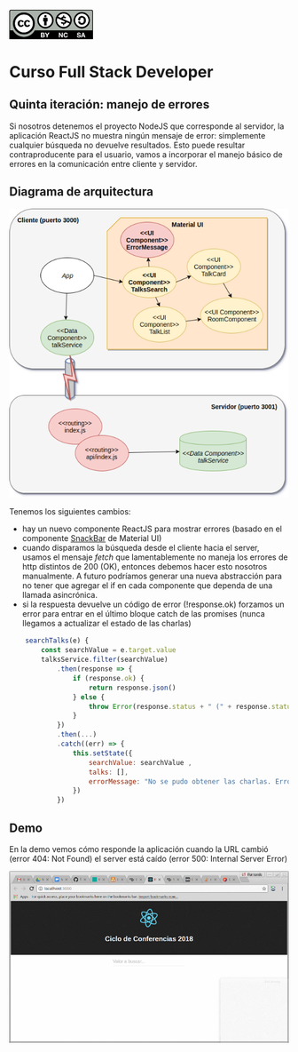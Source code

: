 <img src="images/license.png"
    width="30%" height="30%">

# Curso Full Stack Developer

## Quinta iteración: manejo de errores

Si nosotros detenemos el proyecto NodeJS que corresponde al servidor, la aplicación ReactJS no muestra ningún mensaje de error: simplemente cualquier búsqueda no devuelve resultados. Esto puede resultar contraproducente para el usuario, vamos a incorporar el manejo básico de errores en la comunicación entre cliente y servidor. 

## Diagrama de arquitectura

![](images/iteracion5.png)

Tenemos los siguientes cambios:

- hay un nuevo componente ReactJS para mostrar errores (basado en el componente [SnackBar](http://www.material-ui.com/#/components/snackbar) de Material UI)
- cuando disparamos la búsqueda desde el cliente hacia el server, usamos el mensaje _fetch_ que lamentablemente no maneja los errores de http distintos de 200 (OK), entonces debemos hacer esto nosotros manualmente. A futuro podríamos generar una nueva abstracción para no tener que agregar el if en cada componente que dependa de una llamada asincrónica.
- si la respuesta devuelve un código de error (!response.ok) forzamos un error para entrar en el último bloque catch de las promises (nunca llegamos a actualizar el estado de las charlas)

```javascript
    searchTalks(e) {
        const searchValue = e.target.value
        talksService.filter(searchValue)
            .then(response => {
                if (response.ok) {
                    return response.json() 
                } else { 
                    throw Error(response.status + " (" + response.statusText + ")")
                }
            })
            .then(...)
            .catch((err) => {
                this.setState({ 
                    searchValue: searchValue ,
                    talks: [],
                    errorMessage: "No se pudo obtener las charlas. Error: " + err.message
                })
            })
```

## Demo

En la demo vemos cómo responde la aplicación cuando la URL cambió (error 404: Not Found) el server está caído (error 500: Internal Server Error)

![](images/demo.gif)

